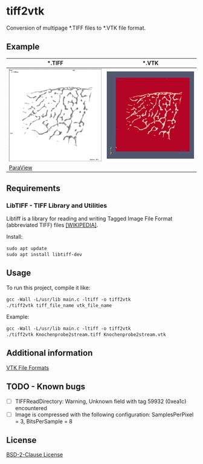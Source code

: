 # tiff2vtk

Conversion of multipage *.TIFF files to *.VTK file format.

## Example


*.TIFF | *.VTK
--- | ---
![*.TIFF](https://github.com/bennyschnabel/tiff2vtk/blob/main/reference_images/Knochenprobe2stream.png) | ![*.VTK](https://github.com/bennyschnabel/tiff2vtk/blob/main/reference_images/Knochenprobe2stream_vtk.png)
 | [ParaView](https://www.paraview.org/)

## Requirements

### LibTIFF - TIFF Library and Utilities

Libtiff is a library for reading and writing Tagged Image File Format (abbreviated TIFF) files [[WIKIPEDIA]](https://en.wikipedia.org/wiki/Libtiff).

Install:
```
sudo apt update
sudo apt install libtiff-dev
```
## Usage

To run this project, compile it like:
```
gcc -Wall -L/usr/lib main.c -ltiff -o tiff2vtk
./tiff2vtk tiff_file_name vtk_file_name
```

Example:
```
gcc -Wall -L/usr/lib main.c -ltiff -o tiff2vtk
./tiff2vtk Knochenprobe2stream.tiff Knochenprobe2stream.vtk
```

## Additional information

[VTK File Formats](https://vtk.org/wp-content/uploads/2015/04/file-formats.pdf)

## TODO - Known bugs

- [ ] TIFFReadDirectory: Warning, Unknown field with tag 59932 (0xea1c) encountered
- [ ] Image is compressed with the following configuration: SamplesPerPixel = 3, BitsPerSample = 8

## License

[BSD-2-Clause License](https://github.com/bennyschnabel/tiff2vtk/blob/main/LICENSE)
